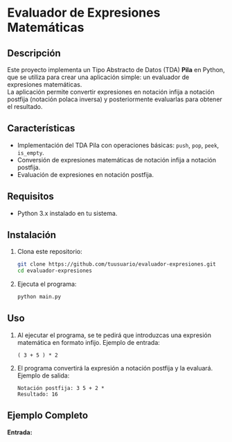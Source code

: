# Evaluador de Expresiones Matemáticas

## Descripción

Este proyecto implementa un Tipo Abstracto de Datos (TDA) **Pila** en Python, que se utiliza para crear una aplicación simple: un evaluador de expresiones matemáticas.  
La aplicación permite convertir expresiones en notación infija a notación postfija (notación polaca inversa) y posteriormente evaluarlas para obtener el resultado.

## Características

- Implementación del TDA Pila con operaciones básicas: `push`, `pop`, `peek`, `is_empty`.
- Conversión de expresiones matemáticas de notación infija a notación postfija.
- Evaluación de expresiones en notación postfija.

## Requisitos

- Python 3.x instalado en tu sistema.

## Instalación

1. Clona este repositorio:
    ```bash
    git clone https://github.com/tuusuario/evaluador-expresiones.git
    cd evaluador-expresiones
    ```
2. Ejecuta el programa:
    ```bash
    python main.py
    ```

## Uso

1. Al ejecutar el programa, se te pedirá que introduzcas una expresión matemática en formato infijo. Ejemplo de entrada:
    ```
    ( 3 + 5 ) * 2
    ```
2. El programa convertirá la expresión a notación postfija y la evaluará. Ejemplo de salida:
    ```
    Notación postfija: 3 5 + 2 *
    Resultado: 16
    ```

## Ejemplo Completo

**Entrada:**
